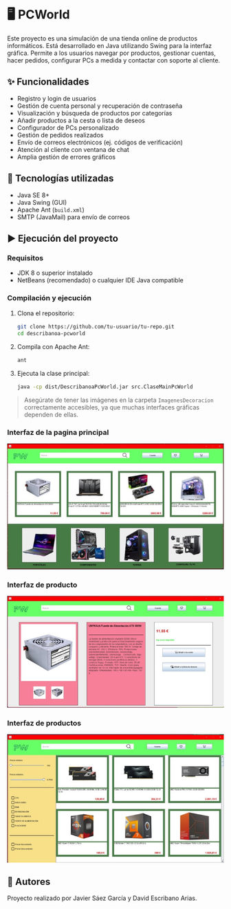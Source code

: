 # 🖥️ PCWorld

Este proyecto es una simulación de una tienda online de productos informáticos. Está desarrollado en Java utilizando Swing para la interfaz gráfica. Permite a los usuarios navegar por productos, gestionar cuentas, hacer pedidos, configurar PCs a medida y contactar con soporte al cliente.

## ✨ Funcionalidades

- Registro y login de usuarios
- Gestión de cuenta personal y recuperación de contraseña
- Visualización y búsqueda de productos por categorías
- Añadir productos a la cesta o lista de deseos
- Configurador de PCs personalizado
- Gestión de pedidos realizados
- Envío de correos electrónicos (ej. códigos de verificación)
- Atención al cliente con ventana de chat
- Amplia gestión de errores gráficos

## 🧪 Tecnologías utilizadas

- Java SE 8+
- Java Swing (GUI)
- Apache Ant (`build.xml`)
- SMTP (JavaMail) para envío de correos

## ▶️ Ejecución del proyecto

### Requisitos

- JDK 8 o superior instalado
- NetBeans (recomendado) o cualquier IDE Java compatible

### Compilación y ejecución

1. Clona el repositorio:
   ```bash
   git clone https://github.com/tu-usuario/tu-repo.git
   cd describanoa-pcworld
   ```

2. Compila con Apache Ant:
   ```bash
   ant
   ```

3. Ejecuta la clase principal:
   ```bash
   java -cp dist/DescribanoaPcWorld.jar src.ClaseMainPcWorld
   ```

> Asegúrate de tener las imágenes en la carpeta `ImagenesDecoracion` correctamente accesibles, ya que muchas interfaces gráficas dependen de ellas.

### Interfaz de la pagina principal
![Pagina principal](ImagenesReadme/Imagen1.jpg)

### Interfaz de producto
![Producto](ImagenesReadme/Imagen2.jpg)

### Interfaz de productos
![Vista productos](ImagenesReadme/Imagen3.jpg)

## 👥 Autores

Proyecto realizado por Javier Sáez García y David Escribano Arias.

